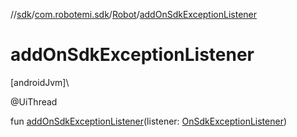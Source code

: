 //[sdk](../../../index.md)/[com.robotemi.sdk](../index.md)/[Robot](index.md)/[addOnSdkExceptionListener](add-on-sdk-exception-listener.md)

# addOnSdkExceptionListener

[androidJvm]\

@UiThread

fun [addOnSdkExceptionListener](add-on-sdk-exception-listener.md)(listener: [OnSdkExceptionListener](../../com.robotemi.sdk.exception/-on-sdk-exception-listener/index.md))

